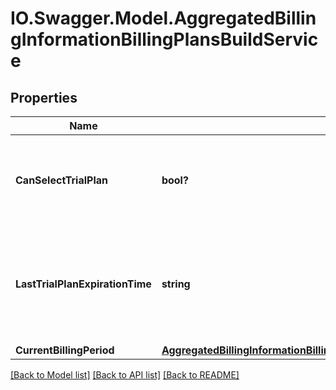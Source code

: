 # IO.Swagger.Model.AggregatedBillingInformationBillingPlansBuildService
## Properties

Name | Type | Description | Notes
------------ | ------------- | ------------- | -------------
**CanSelectTrialPlan** | **bool?** | Can customer select trial plan for that service (if it exists)? | [optional] 
**LastTrialPlanExpirationTime** | **string** | Expiration time of the last selected trial plan. Will be null if trial plan was not used. | [optional] 
**CurrentBillingPeriod** | [**AggregatedBillingInformationBillingPlansBuildServiceCurrentBillingPeriod**](AggregatedBillingInformationBillingPlansBuildServiceCurrentBillingPeriod.md) |  | [optional] 

[[Back to Model list]](../README.md#documentation-for-models) [[Back to API list]](../README.md#documentation-for-api-endpoints) [[Back to README]](../README.md)

